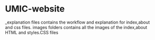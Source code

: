 ﻿# UMIC-website
 _explanation files contains the workflow and explanation for index,about and css files.
 images folders contains all the images of the index,about HTML and styles.CSS files
 
